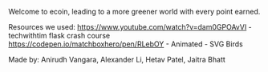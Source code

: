 Welcome to ecoin, leading to a more greener world with every point earned.

Resources we used:
https://www.youtube.com/watch?v=dam0GPOAvVI - techwithtim flask crash course
https://codepen.io/matchboxhero/pen/RLebOY - Animated - SVG Birds

Made by: Anirudh Vangara, Alexander Li, Hetav Patel, Jaitra Bhatt

